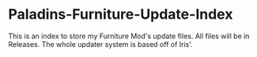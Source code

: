 # Paladins-Furniture-Update-Index
This is an index to store my Furniture Mod's update files. All files will be in Releases. The whole updater system is based off of Iris'.
